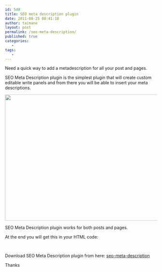 ```yaml
---
id: 548
title: SEO meta description plugin
date: 2011-08-25 08:41:18
author: taimane
layout: post
permalink: /seo-meta-description/
published: true
categories:
   -
tags:
   -
---
```

Need a quick way to add a metadescription for all your post and pages.

SEO Meta Description plugin is the simplest plugin that will create custom editable write panels and from there you will be able to insert your meta descriptions.



<img class="alignnone size-full wp-image-549" title="meta-description" src="https://programming-review.com/wp-content/uploads/2011/08/meta-description.png" alt="" width="800" height="417" />



SEO Meta Description plugin works for both posts and pages.

At the end you will get this in your HTML code:



<img class="alignnone size-full wp-image-550" title="meta-description-html-code" src="https://programming-review.com/wp-content/uploads/2011/08/meta-description-html-code.png" alt="" width="484" height="17" />



Download SEO Meta Description plugin from here: <a href="https://programming-review.com/wp-content/uploads/2011/08/seo-meta-description.zip">seo-meta-description</a>



Thanks  

